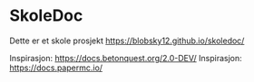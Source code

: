 #                                SkoleDoc

Dette er et skole prosjekt
https://blobsky12.github.io/skoledoc/ 

Inspirasjon: https://docs.betonquest.org/2.0-DEV/
Inspirasjon: https://docs.papermc.io/
